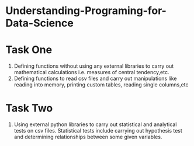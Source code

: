 # Understanding-Programing-for-Data-Science


# Task One

1. Defining functions without using any external libraries to carry out mathematical calculations i.e. measures of central tendency,etc. 
2. Defining functions to read csv files and carry out manipulations like reading into memory, printing custom tables, reading single columns,etc


# Task Two

1. Using external python libraries to carry out statistical and analytical tests on csv files. Statistical tests include carrying out hypothesis test and determining relationships between some given variables.  
